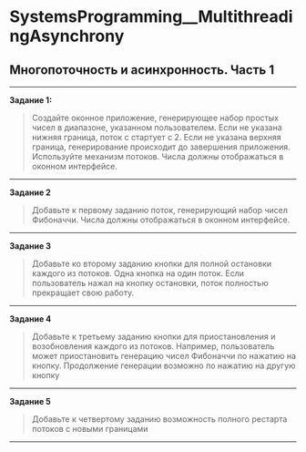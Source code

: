 # SystemsProgramming__MultithreadingAsynchrony
## Многопоточность и асинхронность. Часть  1

____
**Задание 1:**
> Создайте оконное приложение, генерирующее набор простых чисел в диапазоне, указанном пользователем. 
Если не указана нижняя граница, поток с стартует с 2. Если не указана верхняя граница, генерирование происходит до                        завершения приложения. Используйте механизм потоков. Числа должны отображаться в оконном интерфейсе.
____
**Задание 2**
> Добавьте к первому заданию поток, генерирующий
набор чисел Фибоначчи. Числа должны отображаться
в оконном интерфейсе.
____
**Задание 3**
> Добавьте ко второму заданию кнопки для полной
остановки каждого из потоков. Одна кнопка на один
поток. Если пользователь нажал на кнопку остановки,
поток полностью прекращает свою работу.
____
**Задание 4**
> Добавьте к третьему заданию кнопки для приостановления и возобновления каждого из потоков. Например,
пользователь может приостановить генерацию чисел Фибоначчи по нажатию на кнопку. Продолжение генерации
возможно по нажатию на другую кнопку
____
**Задание 5**
> Добавьте к четвертому заданию возможность полного рестарта потоков с новыми границами
____


